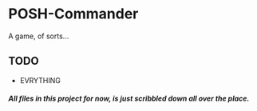 # POSH-Commander
A game, of sorts...

## TODO
* EVRYTHING

##### All files in this project for now, is just scribbled down all over the place.
